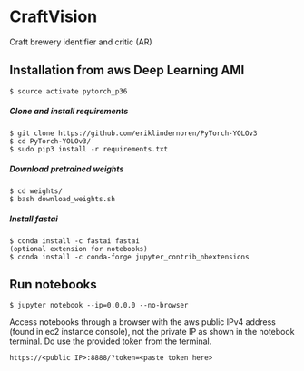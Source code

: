 # CraftVision
Craft brewery identifier and critic (AR)


## Installation from aws Deep Learning AMI

    $ source activate pytorch_p36
    
##### Clone and install requirements
    $ git clone https://github.com/eriklindernoren/PyTorch-YOLOv3
    $ cd PyTorch-YOLOv3/
    $ sudo pip3 install -r requirements.txt

##### Download pretrained weights
    $ cd weights/
    $ bash download_weights.sh

##### Install fastai
    $ conda install -c fastai fastai
    (optional extension for notebooks)
    $ conda install -c conda-forge jupyter_contrib_nbextensions
    
## Run notebooks
    $ jupyter notebook --ip=0.0.0.0 --no-browser
Access notebooks through a browser with the aws public IPv4 address (found in ec2 instance console), not the private IP as shown in the notebook terminal. Do use the provided token from the terminal.

    https://<public IP>:8888/?token=<paste token here>
